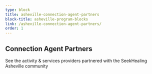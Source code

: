 ```yaml
---
type: block
title: asheville-connection-agent-partners
block-title: asheville-program-blocks
link: /asheville-connection-agent-partners/
order: 1
---
```


## Connection Agent Partners

See the activity &amp; services providers partnered with the SeekHealing Asheville community